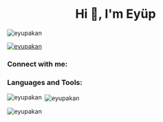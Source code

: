 <h1 align="center">Hi 👋, I'm Eyüp</h1>
<p align="left"> <img src="https://komarev.com/ghpvc/?username=eyupakan&label=Profile%20views&color=0e75b6&style=flat" alt="eyupakan" /> </p>

<p align="left"> <a href="https://github.com/ryo-ma/github-profile-trophy"><img src="https://github-profile-trophy.vercel.app/?username=eyupakan" alt="eyupakan" /></a> </p>

<h3 align="left">Connect with me:</h3>
<p align="left">
</p>

<h3 align="left">Languages and Tools:</h3>


<p><img align="left" src="https://github-readme-stats.vercel.app/api/top-langs?username=eyupakan&show_icons=true&locale=en&layout=compact" alt="eyupakan" /></p>

<p>&nbsp;<img align="center" src="https://github-readme-stats.vercel.app/api?username=eyupakan&show_icons=true&locale=en" alt="eyupakan" /></p>

<p><img align="center" src="https://github-readme-streak-stats.herokuapp.com/?user=eyupakan&" alt="eyupakan" /></p>
